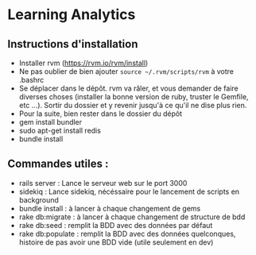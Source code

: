# Learning Analytics

## Instructions d'installation

 * Installer rvm (https://rvm.io/rvm/install)
 * Ne pas oublier de bien ajouter `source ~/.rvm/scripts/rvm` à votre .bashrc
 * Se déplacer dans le dépôt. rvm va râler, et vous demander de faire diverses choses (installer la bonne version de ruby, truster le Gemfile, etc ...). Sortir du dossier et y revenir jusqu'à ce qu'il ne dise plus rien.
 * Pour la suite, bien rester dans le dossier du dépôt
 * gem install bundler
 * sudo apt-get install redis
 * bundle install


## Commandes utiles :
* rails server : Lance le serveur web sur le port 3000
* sidekiq : Lance sidekiq, nécéssaire pour le lancement de scripts en background
* bundle install : à lancer à chaque changement de gems
* rake db:migrate : à lancer à chaque changement de structure de bdd
* rake db:seed : remplit la BDD avec des données par défaut 
* rake db:populate : remplit la BDD avec des données quelconques, histoire de pas avoir une BDD vide (utile seulement en dev)
